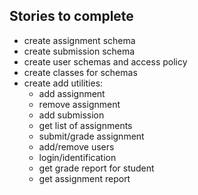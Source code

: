 ## Stories to complete

- create assignment schema
- create submission schema
- create user schemas and access policy
- create classes for schemas
- create add utilities:
  - add assignment
  - remove assignment
  - add submission
  - get list of assignments
  - submit/grade assignment
  - add/remove users
  - login/identification
  - get grade report for student
  - get assignment report